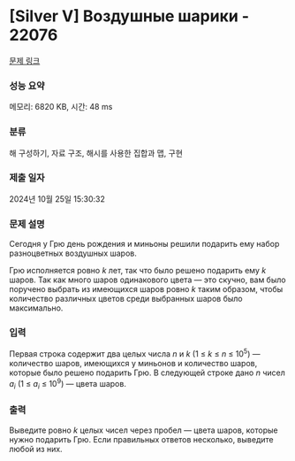 # [Silver V] Воздушные шарики - 22076 

[문제 링크](https://www.acmicpc.net/problem/22076) 

### 성능 요약

메모리: 6820 KB, 시간: 48 ms

### 분류

해 구성하기, 자료 구조, 해시를 사용한 집합과 맵, 구현

### 제출 일자

2024년 10월 25일 15:30:32

### 문제 설명

<p>Сегодня у Грю день рождения и миньоны решили подарить ему набор разноцветных воздушных шаров.</p>

<p>Грю исполняется ровно <i>k</i> лет, так что было решено подарить ему <i>k</i> шаров. Так как много шаров одинакового цвета — это скучно, вам было поручено выбрать из имеющихся шаров ровно <i>k</i> таким образом, чтобы количество различных цветов среди выбранных шаров было максимально.</p>

### 입력 

 <p>Первая строка содержит два целых числа <i>n</i> и <i>k</i> (1 ≤ <i>k</i> ≤ <i>n</i> ≤ 10<sup>5</sup>) — количество шаров, имеющихся у миньонов и количество шаров, которые было решено подарить Грю. В следующей строке дано <i>n</i> чисел <i>a<sub>i</sub></i> (1 ≤ <i>a<sub>i</sub></i> ≤ 10<sup>9</sup>) — цвета шаров.</p>

### 출력 

 <p>Выведите ровно <i>k</i> целых чисел через пробел — цвета шаров, которые нужно подарить Грю. Если правильных ответов несколько, выведите любой из них.</p>

